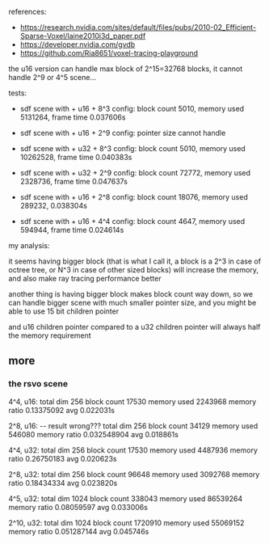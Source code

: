 references:
* https://research.nvidia.com/sites/default/files/pubs/2010-02_Efficient-Sparse-Voxel/laine2010i3d_paper.pdf
* https://developer.nvidia.com/gvdb
* https://github.com/Ria8651/voxel-tracing-playground



the u16 version can handle max block of 2^15=32768 blocks, it cannot handle 2^9 or 4^5 scene...

tests:

* sdf scene with + u16 + 8^3 config: block count 5010, memory used 5131264, frame time 0.037606s
* sdf scene with + u16 + 2^9 config: pointer size cannot handle 

* sdf scene with + u32 + 8^3 config: block count 5010, memory used 10262528, frame time 0.040383s
* sdf scene with + u32 + 2^9 config: block count 72772, memory used 2328736, frame time 0.047637s

* sdf scene with + u16 + 2^8 config: block count 18076, memory used 289232, 0.038304s
* sdf scene with + u16 + 4^4 config: block count 4647, memory used 594944, frame time 0.024614s

my analysis:

it seems having bigger block (that is what I call it, a block is a 2^3 in case of octree tree, or N^3 in case of other sized blocks) will increase the memory, and also make ray tracing performance better

another thing is having bigger block makes block count way down, so we can handle bigger scene with much smaller pointer size, and you might be able to use 15 bit children pointer

and u16 children pointer compared to a u32 children pointer will always half the memory requirement 


## more

### the rsvo scene

4^4, u16: 
total dim 256
block count 17530
memory used 2243968
memory ratio 0.13375092
avg 0.022031s

2^8, u16: -- result wrong???
total dim 256
block count 34129
memory used 546080
memory ratio 0.032548904
avg 0.018861s

4^4, u32:
total dim 256
block count 17530
memory used 4487936
memory ratio 0.26750183
avg 0.020623s

2^8, u32:
total dim 256
block count 96648
memory used 3092768
memory ratio 0.18434334
avg 0.023820s

4^5, u32:
total dim 1024
block count 338043
memory used 86539264
memory ratio 0.08059597
avg 0.033006s

2^10, u32:
total dim 1024
block count 1720910
memory used 55069152
memory ratio 0.051287144
avg 0.045746s